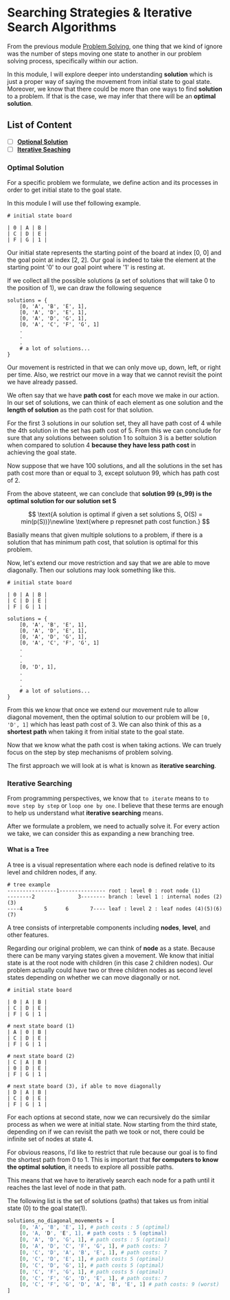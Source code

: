 # Searching Strategies & Iterative Search Algorithms

From the previous module [Problem Solving](./problem_solving.md), one thing that we kind of ignore was the number of steps moving one state to another in our problem solving process, specifically within our action.

In this module, I will explore deeper into understanding **solution** which is just a proper way of saying the movement from initial state to goal state. Moreover, we know that there could be more than one ways to find **solution** to a problem. If that is the case, we may infer that there will be an **optimal solution**.

## List of Content

- [ ] [**Optional Solution**](#optimal-solution)
- [ ] [**Iterative Seaching**](#iterative-searching)

### Optimal Solution

For a specific problem we formulate, we define action and its processes in order to get initial state to the goal state.

In this module I will use thef following example.

```shell
# initial state board

| 0 | A | B |
| C | D | E |
| F | G | 1 |
```

Our initial state represents the starting point of the board at index [0, 0] and the goal point at index [2, 2]. Our goal is indeed to take the element at the starting point '0' to our goal point where '1' is resting at.

If we collect all the possible solutions (a set of solutions that will take 0 to the position of 1), we can draw the following sequence

```shell
solutions = {
    [0, 'A', 'B', 'E', 1],
    [0, 'A', 'D', 'E', 1],
    [0, 'A', 'D', 'G', 1],
    [0, 'A', 'C', 'F', 'G', 1]
    .
    .
    .
    # a lot of solutions...
}
```

Our movement is restricted in that we can only move up, down, left, or right per time. Also, we restrict our move in a way that we cannot revisit the point we have already passed.

We often say that we have **path cost** for each move we make in our action. In our set of solutions, we can think of each element as one solution and the **length of solution** as the path cost for that solution.

For the first 3 solutions in our solution set, they all have path cost of 4 while the 4th solution in the set has path cost of 5. From this we can conclude for sure that any solutions between solution 1 to soltuion 3 is a better solution when compared to solution 4 **because they have less path cost** in achieving the goal state.

Now suppose that we have 100 solutions, and all the solutions in the set has path cost more than or equal to 3, except solutuon 99, which has path cost of 2.

From the above stateent, we can conclude that **solution 99 (s_99) is the optimal solution for our solution set S**

$$
 \text{A solution is optimal if given a set solutions S, O(S) = min(p(S))}\newline
 \text{where p represnet path cost function.}
$$

Basially means that given multiple solutions to a problem, if there is a solution that has minimum path cost, that solution is optimal for this problem.

Now, let's extend our move restriction and say that we are able to move diagonally. Then our solutions may look something like this.

```shell
# initial state board

| 0 | A | B |
| C | D | E |
| F | G | 1 |

solutions = {
    [0, 'A', 'B', 'E', 1],
    [0, 'A', 'D', 'E', 1],
    [0, 'A', 'D', 'G', 1],
    [0, 'A', 'C', 'F', 'G', 1]
    .
    .
    .
    [0, 'D', 1],
    .
    .
    .
    # a lot of solutions...
}
```

From this we know that once we extend our movement rule to allow diagonal movement, then the optimal solution to our problem will be `[0, 'D', 1]` which has least path cost of 3. We can also think of this as a **shortest path** when taking it from initial state to the goal state.

Now that we know what the path cost is when taking actions. We can truely focus on the step by step mechanisms of problem solving.

The first approach we will look at is what is known as **iterative searching**.

### Iterative Searching

From programming perspectives, we know that `to iterate` means to `to move step by step` or `loop one by one`. I believe that these terms are enough to help us understand what **iterative searching** means.

After we formulate a problem, we need to actually solve it. For every action we take, we can consider this as expanding a new branching tree.

#### What is a Tree

A tree is a visual representation where each node is defined relative to its level and children nodes, if any.

```shell
# tree example
----------------1--------------- root : level 0 : root node (1)
--------2              3-------- branch : level 1 : internal nodes (2)(3)
----4       5      6       7---- leaf : level 2 : leaf nodes (4)(5)(6)(7)
```

A tree consists of interpretable components including **nodes**, **level**, and other features.

Regarding our original problem, we can think of **node** as a state. Because there can be many varying states given a movement. We know that initial state is at the root node with children (in this case 2 children nodes). Our problem actually could have two or three children nodes as second level states depending on whether we can move diagonally or not.

```shell
# initial state board

| 0 | A | B |
| C | D | E |
| F | G | 1 |

# next state board (1)
| A | 0 | B |
| C | D | E |
| F | G | 1 |

# next state board (2)
| C | A | B |
| 0 | D | E |
| F | G | 1 |

# next state board (3), if able to move diagonally
| D | A | B |
| C | 0 | E |
| F | G | 1 |
```

For each options at second state, now we can recursively do the similar process as when we were at initial state. Now starting from the third state, depending on if we can revisit the path we took or not, there could be infinite set of nodes at state 4.

For obvious reasons, I'd like to restrict that rule because our goal is to find the shortest path from 0 to 1. This is important that **for computers to know the optimal solution**, it needs to explore all possible paths.

This means that we have to iteratively search each node for a path until it reaches the last level of node in that path.

The following list is the set of solutions (paths) that takes us from initial state (0) to the goal state(1).

```python
solutions_no_diagonal_movements = [
    [0, 'A', 'B', 'E', 1], # path costs : 5 (optimal)
    [0, 'A, 'D', 'E', 1], # path costs : 5 (optimal)
    [0, 'A', 'D', 'G', 1], # path costs : 5 (optimal)
    [0, 'A', 'D', 'C', 'F', 'G', 1], # path costs: 7
    [0, 'C', 'D', 'A', 'B', 'E', 1], # path costs: 7
    [0, 'C', 'D', 'E', 1], # path costs 5 (optimal)
    [0, 'C', 'D', 'G', 1], # path costs 5 (optimal)
    [0, 'C', 'F', 'G', 1], # path costs 5 (optimal)
    [0, 'C', 'F', 'G', 'D', 'E', 1], # path costs: 7
    [0, 'C', 'F', 'G', 'D', 'A', 'B', 'E', 1] # path costs: 9 (worst)
]
```
